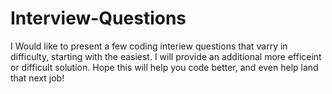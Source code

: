 # Interview-Questions
I Would like to present a few coding interiew questions that varry in difficulty, starting with the easiest. I will provide an additional more efficeint or difficult solution. 
Hope this will help you code better, and even help land that next job! 
